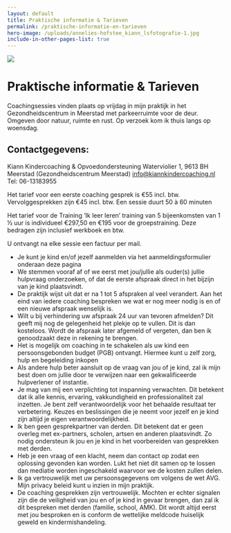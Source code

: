 ```yaml
---
layout: default
title: Praktische informatie & Tarieven
permalink: /praktische-informatie-en-tarieven
hero-image: /uploads/annelies-hofstee_kiann_lsfotografie-1.jpg
include-in-other-pages-list: true
---
```

![](/uploads/thumbnail_20190917_190719_1568740072185_resized.jpg)

# Praktische informatie & Tarieven

Coachingsessies vinden plaats op vrijdag in mijn praktijk in het Gezondheidscentrum in Meerstad met parkeerruimte voor de deur. Omgeven door natuur, ruimte en rust. Op verzoek kom ik thuis langs op woensdag.

## Contactgegevens:

Kiann Kindercoaching & Opvoedondersteuning
Waterviolier 1, 9613 BH Meerstad (Gezondheidscentrum Meerstad)
info@kiannkindercoaching.nl
Tel: 06-13183955

Het tarief voor een eerste coaching gesprek is €55 incl. btw. Vervolggesprekken zijn €45 incl. btw. Een sessie duurt 50 à 60 minuten

Het tarief voor de Training ‘Ik leer leren’ training van 5 bijeenkomsten van 1 ½ uur is individueel €297,50 en €195 voor de groepstraining. Deze bedragen zijn inclusief werkboek en btw.

U ontvangt na elke sessie een factuur per mail. 

* Je kunt je kind en/of jezelf aanmelden via het aanmeldingsformulier onderaan deze pagina 
* We stemmen vooraf af of we eerst met jou/jullie als ouder(s) jullie hulpvraag onderzoeken, of dat de eerste afspraak direct in het bijzijn van je kind plaatsvindt. 
* De praktijk wijst uit dat er na 1 tot 5 afspraken al veel verandert. Aan het eind van iedere coaching bespreken we wat er nog meer nodig is en of een nieuwe afspraak wenselijk is.
* Wilt u bij verhindering uw afspraak 24 uur van tevoren afmelden? Dit geeft mij nog de gelegenheid het plekje op te vullen. Dit is dan kosteloos. Wordt de afspraak later afgemeld of vergeten, dan ben ik genoodzaakt deze in rekening te brengen.
* Het is mogelijk om coaching in te schakelen als uw kind een persoonsgebonden budget (PGB) ontvangt. Hiermee kunt u zelf zorg, hulp en begeleiding inkopen
* Als andere hulp beter aansluit op de vraag van jou of je kind, zal ik mijn best doen om jullie door te verwijzen naar een gekwalificeerde hulpverlener of instantie.
* Je mag van mij een verplichting tot inspanning verwachten. Dit betekent dat ik alle kennis, ervaring, vakkundigheid en professionaliteit zal inzetten. Je bent zelf verantwoordelijk voor het behaalde resultaat ter verbetering. Keuzes en beslissingen die je neemt voor jezelf en je kind zijn altijd je eigen verantwoordelijkheid.
* Ik ben geen gesprekpartner van derden. Dit betekent dat er geen overleg met ex-partners, scholen, artsen en anderen plaatsvindt. Zo nodig ondersteun ik jou en je kind in het voorbereiden van gesprekken met derden.
* Heb je een vraag of een klacht, neem dan contact op zodat een oplossing gevonden kan worden. Lukt het niet dit samen op te lossen dan mediatie worden ingeschakeld waarvoor we de kosten zullen delen.
* Ik ga vertrouwelijk met uw persoonsgegevens om volgens de wet AVG. Mijn privacy beleid kunt u inzien in mijn praktijk.
* De coaching gesprekken zijn vertrouwelijk. Mochten er echter signalen zijn die de veiligheid van jou en of je kind in gevaar brengen, dan zal ik dit bespreken met derden (familie, school, AMK). Dit wordt altijd eerst met jou besproken en is conform de wettelijke meldcode huiselijk geweld en kindermishandeling.
